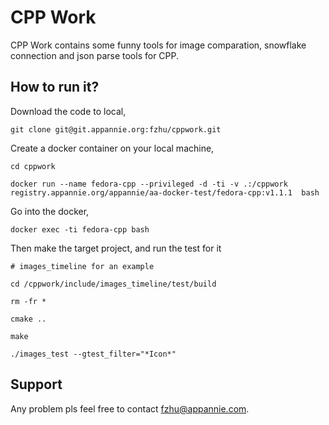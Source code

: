 # CPP Work

CPP Work contains some funny tools for image comparation, snowflake connection and json parse tools for CPP.

## How to run it?

Download the code to local,

```shell
git clone git@git.appannie.org:fzhu/cppwork.git
```

Create a docker container on your local machine,
```shell
cd cppwork

docker run --name fedora-cpp --privileged -d -ti -v .:/cppwork registry.appannie.org/appannie/aa-docker-test/fedora-cpp:v1.1.1  bash
```

Go into the docker, 
```shell
docker exec -ti fedora-cpp bash
```

Then make the target project, and run the test for it

```shell
# images_timeline for an example

cd /cppwork/include/images_timeline/test/build

rm -fr *

cmake ..

make 

./images_test --gtest_filter="*Icon*"
```

## Support
Any problem pls feel free to contact fzhu@appannie.com.

